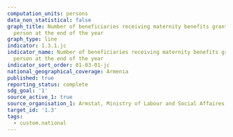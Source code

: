 ```yaml
---
computation_units: persons
data_non_statistical: false
graph_title: Number of beneficiaries receiving maternity benefits granted to non-employed
  person at the end of the year
graph_type: line
indicator: 1.3.1.jc
indicator_name: Number of beneficiaries receiving maternity benefits granted to non-employed
  person at the end of the year
indicator_sort_order: 01-03-01-jc
national_geographical_coverage: Armenia
published: true
reporting_status: complete
sdg_goal: '1'
source_active_1: true
source_organisation_1: Armstat, Ministry of Labour and Social Affaires of RA
target_id: '1.3'
tags:
  - custom.national
---
```

